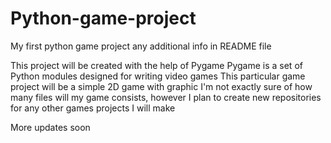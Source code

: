 # Python-game-project
My first python game project any additional info in README file


This project will be created with the help of Pygame
Pygame is a set of Python modules designed for writing video games
This particular game project will be a simple 2D game with graphic
I'm not exactly sure of how many files will my game consists, however I plan to create new repositories for any other games projects I will make

More updates soon
